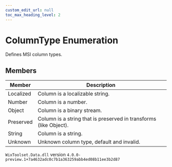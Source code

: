 ```yaml
---
custom_edit_url: null
toc_max_heading_level: 2
---
```

# ColumnType Enumeration
Defines MSI column types.
## Members
| Member | Description |
| ------ | ----------- |
| Localized | Column is a localizable string. |
| Number | Column is a number. |
| Object | Column is a binary stream. |
| Preserved | Column is a string that is preserved in transforms (like Object). |
| String | Column is a string. |
| Unknown | Unknown column type, default and invalid. |
`WixToolset.Data.dll` version `4.0.0-preview.1+7a4632adc0c7b1a363259abb4ed08b11ee3b2d87`
